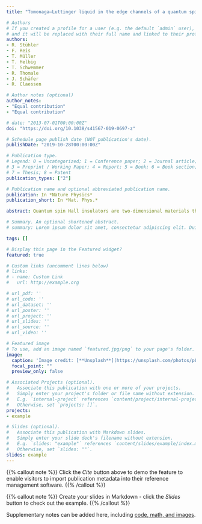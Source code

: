 ```yaml
---
title: "Tomonaga–Luttinger liquid in the edge channels of a quantum spin Hall insulator"

# Authors
# If you created a profile for a user (e.g. the default `admin` user), write the username (folder name) here 
# and it will be replaced with their full name and linked to their profile.
authors:
- R. Stühler
- F. Reis 
- T. Müller
- T. Helbig
- T. Schwemmer
- R. Thomale
- J. Schäfer
- R. Claessen 

# Author notes (optional)
author_notes:
- "Equal contribution"
- "Equal contribution"

# date: "2013-07-01T00:00:00Z"
doi: "https://doi.org/10.1038/s41567-019-0697-z"

# Schedule page publish date (NOT publication's date).
publishDate: "2019-10-28T00:00:00Z"

# Publication type.
# Legend: 0 = Uncategorized; 1 = Conference paper; 2 = Journal article;
# 3 = Preprint / Working Paper; 4 = Report; 5 = Book; 6 = Book section;
# 7 = Thesis; 8 = Patent
publication_types: ["2"]

# Publication name and optional abbreviated publication name.
publication: In *Nature Physics*
publication_short: In *Nat. Phys.*

abstract: Quantum spin Hall insulators are two-dimensional materials that host conducting helical electron states strictly confined to the one-dimensional boundaries. These edge channels are protected by time-reversal symmetry against single-particle backscattering, opening new avenues for spin-based electronics and computation. However, the effect of the interelectronic Coulomb repulsion also has to be taken into account, as two-particle scattering is not impeded by topological protection and may strongly affect the edge state conductance. Here, we explore the impact of electronic correlations on highly localized edge states of the unique quantum spin Hall material bismuthene on SiC(0001) (ref. 1). Exploiting the advantage of having an accessible monolayer substrate system, we use STM/STS to visualize the close-to-perfect one-dimensional confinement of the edge channels and scrutinize their suppressed density of states at the Fermi level. On the basis of the observed spectral behaviour and its universal scaling with energy and temperature, we demonstrate the correspondence with a (helical) Tomonaga–Luttinger liquid. In particular, the extracted interaction parameter K is directly relevant to the fundamental question of the temperatures at which the quantized conductance (a hallmark of quantum spin Hall materials) will become obscured by correlations. \[1\] Reis, F. et al. Bismuthene on a SiC substrate: a candidate for a high-temperature quantum spin Hall material. *Science* **357**, 287–290 (2017).

# Summary. An optional shortened abstract.
# summary: Lorem ipsum dolor sit amet, consectetur adipiscing elit. Duis posuere tellus ac convallis placerat. Proin tincidunt magna sed ex sollicitudin condimentum.

tags: []

# Display this page in the Featured widget?
featured: true

# Custom links (uncomment lines below)
# links:
# - name: Custom Link
#   url: http://example.org

# url_pdf: ''
# url_code: ''
# url_dataset: ''
# url_poster: ''
# url_project: ''
# url_slides: ''
# url_source: ''
# url_video: ''

# Featured image
# To use, add an image named `featured.jpg/png` to your page's folder. 
image:
  caption: 'Image credit: [**Unsplash**](https://unsplash.com/photos/pLCdAaMFLTE)'
  focal_point: ""
  preview_only: false

# Associated Projects (optional).
#   Associate this publication with one or more of your projects.
#   Simply enter your project's folder or file name without extension.
#   E.g. `internal-project` references `content/project/internal-project/index.md`.
#   Otherwise, set `projects: []`.
projects:
- example

# Slides (optional).
#   Associate this publication with Markdown slides.
#   Simply enter your slide deck's filename without extension.
#   E.g. `slides: "example"` references `content/slides/example/index.md`.
#   Otherwise, set `slides: ""`.
slides: example
---
```


{{% callout note %}}
Click the *Cite* button above to demo the feature to enable visitors to import publication metadata into their reference management software.
{{% /callout %}}

{{% callout note %}}
Create your slides in Markdown - click the *Slides* button to check out the example.
{{% /callout %}}

Supplementary notes can be added here, including [code, math, and images](https://wowchemy.com/docs/writing-markdown-latex/).
